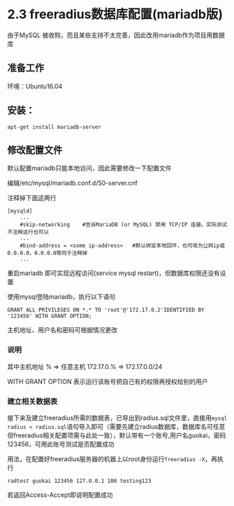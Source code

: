 # 2.3 freeradius数据库配置(mariadb版)

由于MySQL 被收购，而且某些支持不太完善，因此改用mariadb作为项目用数据库

## 准备工作
环境：Ubuntu16.04

## 安装：
```
apt-get install mariadb-server
```


## 修改配置文件
默认配置mariadb只能本地访问，因此需要修改一下配置文件

编辑/etc/mysql/mariadb.conf.d/50-server.cnf 

注释掉下面这两行

```
[mysqld]
    ...
    #skip-networking    #告诉MariaDB (or MySQL) 禁用 TCP/IP 连接。实际测试不注释这行也可以
    ...
    #bind-address = <some ip-address>   #默认绑定本地回环，也可改为公网ip或0.0.0.0，0.0.0.0等同于注释掉
    ...
```
重启mariadb 即可实现远程访问(service mysql restart)，但数据库权限还没有设置

使用mysql登陆mariadb，执行以下语句
```
GRANT ALL PRIVILEGES ON *.* TO 'root'@'172.17.0.2'IDENTIFIED BY '123456' WITH GRANT OPTION;
```
主机地址、用户名和密码可根据情况更改
### 说明
其中主机地址
% => 任意主机
172.17.0.% => 172.17.0.0/24

WITH GRANT OPTION 表示运行该账号把自己有的权限再授权给别的用户

### 建立相关数据表

接下来及建立freeradius所需的数据表，已导出到radius.sql文件里，直接用```mysql radius < radius.sql```语句导入即可（需要先建立radius数据库，数据库名可任意但freeradius相关配置项需与此处一致），默认带有一个账号,用户名guokai，密码123456，可用此账号测试是否配置成功

用法，在配置好freeradius服务器的机器上以root身份运行```freeradius -X```，再执行
```
radtest guokai 123456 127.0.0.1 100 testing123
```

若返回Access-Accept即说明配置成功
